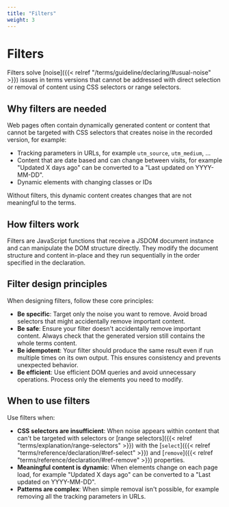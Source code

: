 ```yaml
---
title: "Filters"
weight: 3
---
```


# Filters

Filters solve [noise]({{< relref "/terms/guideline/declaring/#usual-noise" >}}) issues in terms versions that cannot be addressed with direct selection or removal of content using CSS selectors or range selectors.

## Why filters are needed

Web pages often contain dynamically generated content or content that cannot be targeted with CSS selectors that creates noise in the recorded version, for example:

- Tracking parameters in URLs, for example `utm_source`, `utm_medium`, …
- Content that are date based and can change between visits, for example "Updated X days ago" can be converted to a "Last updated on YYYY-MM-DD".
- Dynamic elements with changing classes or IDs

Without filters, this dynamic content creates changes that are not meaningful to the terms.

## How filters work

Filters are JavaScript functions that receive a JSDOM document instance and can manipulate the DOM structure directly. They modify the document structure and content in-place and they run sequentially in the order specified in the declaration.

## Filter design principles

When designing filters, follow these core principles:

- **Be specific**: Target only the noise you want to remove. Avoid broad selectors that might accidentally remove important content.
- **Be safe**: Ensure your filter doesn't accidentally remove important content. Always check that the generated version still contains the whole terms content.
- **Be idempotent**: Your filter should produce the same result even if run multiple times on its own output. This ensures consistency and prevents unexpected behavior.
- **Be efficient**: Use efficient DOM queries and avoid unnecessary operations. Process only the elements you need to modify.

## When to use filters

Use filters when:

- **CSS selectors are insufficient**: When noise appears within content that can't be targeted with selectors or [range selectors]({{< relref "terms/explanation/range-selectors" >}}) with the [`select`]({{< relref "terms/reference/declaration/#ref-select" >}}) and [`remove`]({{< relref "terms/reference/declaration/#ref-remove" >}}) properties.
- **Meaningful content is dynamic**: When elements change on each page load, for example "Updated X days ago" can be converted to a "Last updated on YYYY-MM-DD".
- **Patterns are complex**: When simple removal isn't possible, for example removing all the tracking parameters in URLs.

